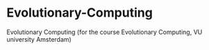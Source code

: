 # Evolutionary-Computing
Evolutionary Computing (for the course Evolutionary Computing, VU university Amsterdam)
